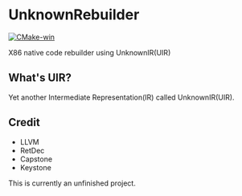 #  UnknownRebuilder
[![CMake-win](https://github.com/NewWorldComingSoon/UnknownRebuilder/actions/workflows/build-win.yml/badge.svg)](https://github.com/NewWorldComingSoon/UnknownRebuilder/actions/workflows/build-win.yml)

X86 native code rebuilder using UnknownIR(UIR)

## What's UIR?
Yet another Intermediate Representation(IR) called UnknownIR(UIR).

## Credit
- LLVM
- RetDec
- Capstone 
- Keystone

This is currently an unfinished project.
